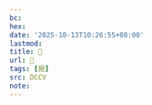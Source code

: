 ```yaml
---
bc:
hex:
date: '2025-10-13T10:26:55+08:00'
lastmod:
title: 􀃱
url: 􀃱
tags: [掘]
src: DCCV
note:
---
```

